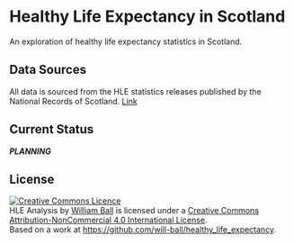 # Healthy Life Expectancy in Scotland

An exploration of healthy life expectancy statistics in Scotland.

## Data Sources

All data is sourced from the HLE statistics releases published by the National Records of Scotland. [Link](https://www.nrscotland.gov.uk/statistics-and-data/statistics/statistics-by-theme/life-expectancy/healthy-life-expectancy-in-scotland/2019-2021)

## Current Status

_**PLANNING**_

## License

<a rel="license" href="http://creativecommons.org/licenses/by-nc/4.0/"><img alt="Creative Commons Licence" style="border-width:0" src="https://i.creativecommons.org/l/by-nc/4.0/88x31.png" /></a><br /><span xmlns:dct="http://purl.org/dc/terms/" property="dct:title">HLE Analysis</span> by <a xmlns:cc="http://creativecommons.org/ns#" href="wpball.com" property="cc:attributionName" rel="cc:attributionURL">William Ball</a> is licensed under a <a rel="license" href="http://creativecommons.org/licenses/by-nc/4.0/">Creative Commons Attribution-NonCommercial 4.0 International License</a>.<br />Based on a work at <a xmlns:dct="http://purl.org/dc/terms/" href="https://github.com/will-ball/healthy_life_expectancy" rel="dct:source">https://github.com/will-ball/healthy_life_expectancy</a>.
